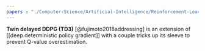```yaml
---
papers : "./Computer-Science/Artificial-Intelligence/Reinforcement-Learning/papers.bib"
---
```


**Twin delayed DDPG (TD3)** [@fujimoto2018addressing] is an extension of [[deep deterministic policy gradient]] with a couple tricks up its sleeve to prevent Q-value overestimation.